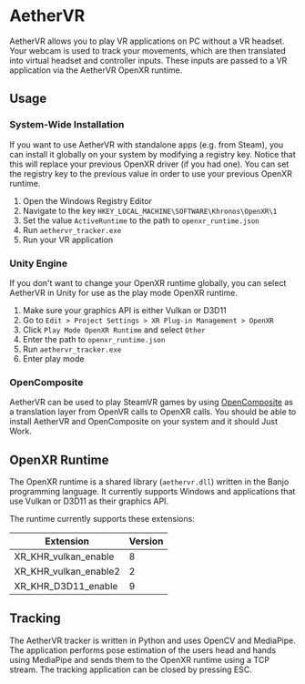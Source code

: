 # AetherVR

AetherVR allows you to play VR applications on PC without a VR headset. Your webcam is used to track your movements, which are then translated into virtual headset and controller inputs. These inputs are passed to a VR application via the AetherVR OpenXR runtime.

## Usage

### System-Wide Installation

If you want to use AetherVR with standalone apps (e.g. from Steam), you can install it globally on your system by modifying a registry key. Notice that this will replace your previous OpenXR driver (if you had one). You can set the registry key to the previous value in order to use your previous OpenXR runtime.

1. Open the Windows Registry Editor
2. Navigate to the key ```HKEY_LOCAL_MACHINE\SOFTWARE\Khronos\OpenXR\1```
3. Set the value ```ActiveRuntime``` to the path to ```openxr_runtime.json```
4. Run ```aethervr_tracker.exe```
5. Run your VR application

### Unity Engine

If you don't want to change your OpenXR runtime globally, you can select AetherVR in Unity for use as the play mode OpenXR runtime.

1. Make sure your graphics API is either Vulkan or D3D11
2. Go to ```Edit > Project Settings > XR Plug-in Management > OpenXR```
3. Click ```Play Mode OpenXR Runtime``` and select ```Other```
4. Enter the path to ```openxr_runtime.json```
5. Run ```aethervr_tracker.exe```
6. Enter play mode

### OpenComposite

AetherVR can be used to play SteamVR games by using [OpenComposite](https://gitlab.com/znixian/OpenOVR) as a translation layer from OpenVR calls to OpenXR calls. You should be able to install AetherVR and OpenComposite on your system and it should Just Work. 

## OpenXR Runtime

The OpenXR runtime is a shared library (```aethervr.dll```) written in the Banjo programming language. It currently supports Windows and applications that use Vulkan or D3D11 as their graphics API.

The runtime currently supports these extensions:

| Extension             | Version       |
|-----------------------|---------------|
| XR_KHR_vulkan_enable  | 8             |
| XR_KHR_vulkan_enable2 | 2             |
| XR_KHR_D3D11_enable   | 9             |

## Tracking

The AetherVR tracker is written in Python and uses OpenCV and MediaPipe. The application performs pose estimation of the users head and hands using MediaPipe and sends them to the OpenXR runtime using a TCP stream. The tracking application can be closed by pressing ESC.
